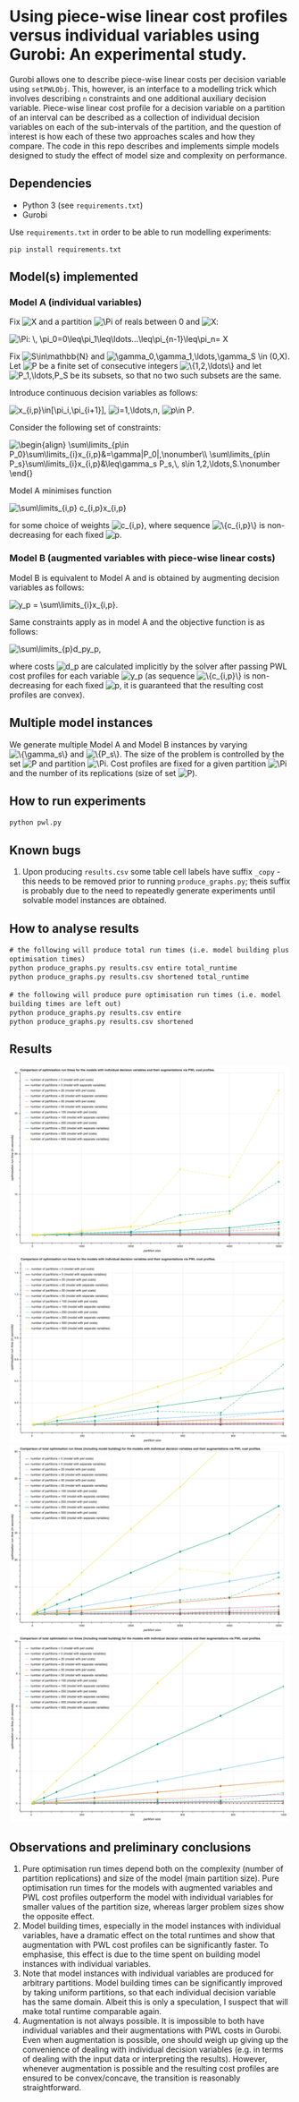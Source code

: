 # Using piece-wise linear cost profiles versus individual variables using Gurobi: An experimental study.
Gurobi allows one to describe piece-wise linear costs per decision variable using `setPWLObj`. This, however, is an interface to a modelling trick which involves describing `n` constraints and one additional auxiliary decision variable. Piece-wise linear cost profile for a decision variable on a partition of an interval can be described as a collection of individual decision variables on each of the sub-intervals of the partition, and the question of interest is how each of these two approaches scales and how they compare. The code in this repo describes and implements simple models designed to study the effect of model size and complexity on performance.

## Dependencies
* Python 3 (see `requirements.txt`)
* Gurobi 

Use `requirements.txt` in order to be able to run modelling experiments:

```
pip install requirements.txt
```
## Model(s) implemented
### Model A (individual variables)
Fix <img src="https://latex.codecogs.com/svg.latex?X" title="X" /> and a partition <img src="https://latex.codecogs.com/svg.latex?\inline&space;\Pi" title="\Pi" /> of reals between 0 and <img src="https://latex.codecogs.com/svg.latex?X" title="X" />: 

<img src="https://latex.codecogs.com/svg.latex?\Pi:&space;\,&space;\pi_0=0\leq\pi_1\leq\ldots...\leq\pi_{n-1}\leq\pi_n=&space;X" title="\Pi: \, \pi_0=0\leq\pi_1\leq\ldots...\leq\pi_{n-1}\leq\pi_n= X" />

Fix <img src="https://latex.codecogs.com/svg.latex?\inline&space;S\in\mathbb{N}" title="S\in\mathbb{N}" /> and <img src="https://latex.codecogs.com/svg.latex?\inline&space;\gamma_0,\gamma_1,\ldots,\gamma_S&space;\in&space;(0,X)" title="\gamma_0,\gamma_1,\ldots,\gamma_S \in (0,X)" />. Let <img src="https://latex.codecogs.com/svg.latex?P" title="P" /> be a finite set of consecutive integers <img src="https://latex.codecogs.com/svg.latex?\inline&space;\{1,2,\ldots\}" title="\{1,2,\ldots\}" /> and let <img src="https://latex.codecogs.com/svg.latex?\inline&space;P_1,\ldots,P_S" title="P_1,\ldots,P_S" /> be its subsets, so that no two such subsets are the same.

Introduce continuous decision variables as follows: 

<img src="https://latex.codecogs.com/svg.latex?\inline&space;x_{i,p}\in[\pi_i,\pi_{i&plus;1}]" title="x_{i,p}\in[\pi_i,\pi_{i+1}]" />, <img src="https://latex.codecogs.com/svg.latex?\inline&space;i=1,\ldots,n" title="i=1,\ldots,n" />, <img src="https://latex.codecogs.com/svg.latex?\inline&space;p\in&space;P" title="p\in P" />. 

Consider the following set of constraints:

<img src="https://latex.codecogs.com/svg.latex?\begin{align}&space;\sum\limits_{p\in&space;P_0}\sum\limits_{i}x_{i,p}&=\gamma|P_0|,\nonumber\\&space;\sum\limits_{p\in&space;P_s}\sum\limits_{i}x_{i,p}&\leq\gamma_s&space;P_s,\,&space;s\in&space;1,2,\ldots,S.\nonumber&space;\end{}" title="\begin{align} \sum\limits_{p\in P_0}\sum\limits_{i}x_{i,p}&=\gamma|P_0|,\nonumber\\ \sum\limits_{p\in P_s}\sum\limits_{i}x_{i,p}&\leq\gamma_s P_s,\, s\in 1,2,\ldots,S.\nonumber \end{}" />

Model A minimises function 

<img src="https://latex.codecogs.com/svg.latex?\inline&space;\sum\limits_{i,p}&space;c_{i,p}x_{i,p}" title="\sum\limits_{i,p} c_{i,p}x_{i,p}" /> 

for some choice of weights <img src="https://latex.codecogs.com/svg.latex?\inline&space;c_{i,p}" title="c_{i,p}" />, where sequence <img src="https://latex.codecogs.com/svg.latex?\inline&space;\{c_{i,p}\}" title="\{c_{i,p}\}" /> is non-decreasing for each fixed <img src="https://latex.codecogs.com/svg.latex?\inline&space;p" title="p" />.

### Model B (augmented variables with piece-wise linear costs)
Model B is equivalent to Model A and is obtained by augmenting decision variables as follows:

<img src="https://latex.codecogs.com/svg.latex?\inline&space;y_p&space;=&space;\sum\limits_{i}x_{i,p}" title="y_p = \sum\limits_{i}x_{i,p}" />.

Same constraints apply as in model A and the objective function is as follows:

<img src="https://latex.codecogs.com/svg.latex?\inline&space;\sum\limits_{p}d_py_p" title="\sum\limits_{p}d_py_p" />,

where costs <img src="https://latex.codecogs.com/svg.latex?\inline&space;d_p" title="d_p" /> are calculated implicitly by the solver after passing PWL cost profiles for each variable <img src="https://latex.codecogs.com/svg.latex?\inline&space;y_p" title="y_p" /> (as sequence <img src="https://latex.codecogs.com/svg.latex?\inline&space;\{c_{i,p}\}" title="\{c_{i,p}\}" /> is non-decreasing for each fixed <img src="https://latex.codecogs.com/svg.latex?\inline&space;p" title="p" />, it is guaranteed that the resulting cost profiles are convex).

## Multiple model instances
We generate multiple Model A and Model B instances by varying <img src="https://latex.codecogs.com/svg.latex?\inline&space;\{\gamma_s\}" title="\{\gamma_s\}" /> and <img src="https://latex.codecogs.com/svg.latex?\inline&space;\{P_s\}" title="\{P_s\}" />. The size of the problem is controlled by the set <img src="https://latex.codecogs.com/svg.latex?\inline&space;P" title="P" /> and partition <img src="https://latex.codecogs.com/svg.latex?\inline&space;\Pi" title="\Pi" />. Cost profiles are fixed for a given partition <img src="https://latex.codecogs.com/svg.latex?\inline&space;\Pi" title="\Pi" /> and the number of its replications (size of set <img src="https://latex.codecogs.com/svg.latex?\inline&space;P" title="P" />).

## How to run experiments
```
python pwl.py
```
## Known bugs
1. Upon producing `results.csv` some table cell labels have suffix `_copy` - this needs to be removed prior to running `produce_graphs.py`; theis suffix is probably due to the need to repeatedly generate experiments until solvable model instances are obtained.

## How to analyse results
```
# the following will produce total run times (i.e. model building plus optimisation times)
python produce_graphs.py results.csv entire total_runtime
python produce_graphs.py results.csv shortened total_runtime

# the following will produce pure optimisation run times (i.e. model building times are left out)
python produce_graphs.py results.csv entire
python produce_graphs.py results.csv shortened
```

## Results
![alt text](figures/optimisation-only-entire-range-of-partition-size.png)
![alt text](figures/optimisation-only-small-partition-size.png)
![alt text](figures/total_runtimes-entire-range-of-partition-size.png)
![alt text](figures/total-runtimes-only-small-partition-size.png)

## Observations and preliminary conclusions
1. Pure optimisation run times depend both on the complexity (number of partition replications) and size of the model (main partition size). Pure optimisation run times for the models with augmented variables and PWL cost profiles outperform the model with individual variables for smaller values of the partition size, whereas larger problem sizes show the opposite effect.
2. Model building times, especially in the model instances with individual variables, have a dramatic effect on the total runtimes and show that augmentation with PWL cost profiles can be significantly faster. To emphasise, this effect is due to the time spent on building model instances with individual variables.
3. Note that model instances with individual variables are produced for arbitrary partitions. Model building times can be significantly improved by taking uniform partitions, so that each individual decision variable has the same domain. Albeit this is only a speculation, I suspect that will make total runtime comparable again.
4. Augmentation is not always possible. It is impossible to both have individual variables and their augmentations with PWL costs in Gurobi. Even when augmentation is possible, one should weigh up giving up the convenience of dealing with individual decision variables (e.g. in terms of dealing with the input data or interpreting the results). However, whenever augmentation is possible and the resulting cost profiles are ensured to be convex/concave, the transition is reasonably straightforward.
